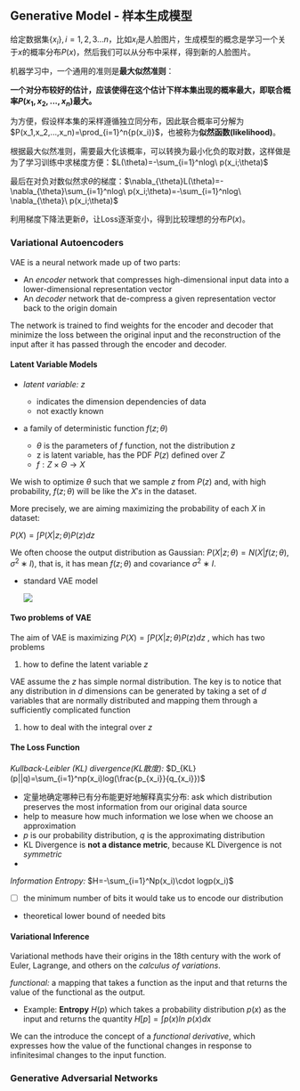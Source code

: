 ## Generative Model - **样本生成模型**

给定数据集$\{x_i\}, i=1,2,3...n$，比如$x_i$是人脸图片，生成模型的概念是学习一个关于$x$的概率分布$P(x)$，然后我们可以从分布中采样，得到新的人脸图片。

机器学习中，一个通用的准则是**最大似然准则**：

**一个对分布较好的估计，应该使得在这个估计下样本集出现的概率最大，即联合概率$P(x_1,x_2,...,x_n)$最大。**

为方便，假设样本集的采样遵循独立同分布，因此联合概率可分解为$P(x_1,x_2,...,x_n)=\prod_{i=1}^n{p(x_i)}$，也被称为**似然函数(likelihood)**。

根据最大似然准则，需要最大化该概率，可以转换为最小化负的取对数，这样做是为了学习训练中求梯度方便：$L(\theta)=-\sum_{i=1}^nlog\ p(x_i;\theta)$

最后在对负对数似然求$\theta$的梯度：$\nabla_{\theta}L(\theta)=-\nabla_{\theta}\sum_{i=1}^nlog\ p(x_i;\theta)=-\sum_{i=1}^nlog\  \nabla_{\theta}\ p(x_i;\theta)$

利用梯度下降法更新$\theta$，让Loss逐渐变小，得到比较理想的分布$P(x)$。

### Variational Autoencoders

VAE is a neural network made up of two parts:

- An *encoder* network that compresses high-dimensional input data into a lower-dimensional representation vector
- An *decoder* network that de-compress a given representation vector back to the origin domain

The network is trained to find weights for the encoder and decoder that minimize the loss between the original input and the reconstruction of the input after it has passed through the encoder and decoder.

#### Latent Variable Models

- *latent variable:* $z$
  - indicates the dimension dependencies of data
  - not exactly known

- a family of deterministic function $f(z;\theta)$ 
  - $\theta$ is the parameters of $f$ function, not the distribution $z$
  - z is latent variable, has the PDF $P(z)$ defined over $Z$
  - $f : Z × Θ → X$

We wish to optimize $\theta$ such that we sample $z$ from $P(z)$ and, with high probability, $f(z;\theta)$ will be like the $X's$ in the dataset.

More precisely, we are aiming maximizing the probability of each $X$ in dataset:

$P(X)=\int P(X|z;\theta)P(z)dz$ 

We often choose the output distribution as Gaussian: $P(X|z; θ) = N (X| f(z; θ), σ^2 ∗ I)$, that is, it has mean $f(z;\theta)$ and covariance $σ^2 ∗ I$.

- standard VAE model

  ![](https://raw.githubusercontent.com/Mingy2018/Markdown-photoes/master/img/20200819214017.png)

#### Two problems of VAE

The aim of VAE is maximizing $P(X)=\int P(X|z;\theta)P(z)dz$ , which has two problems

1. how to define the latent variable $z$

VAE assume the $z$  has simple normal distribution. The key is to notice that any distribution in $d$ dimensions can be generated by taking a set of $d$ variables that are normally distributed and mapping them through a sufficiently complicated function

1. how to deal with the integral over $z$





#### The Loss Function

*Kullback-Leibler (KL) divergence(KL散度):*  $D_{KL}(p||q)=\sum_{i=1}^np(x_i)log(\frac{p_{x_i}}{q_{x_i}})$

- 定量地确定哪种已有分布能更好地解释真实分布: ask which distribution preserves the most information from our original data source
- help to measure how much information we lose when we choose an approximation
- $p$ is our probability distribution, $q$ is the approximating distribution
- KL Divergence is **not a distance metric**, because KL Divergence is not *symmetric*
- 



*Information Entropy:* $H=-\sum_{i=1}^Np(x_i)\cdot logp(x_i)$

- [ ] the minimum number of bits it would take us to encode our distribution

- theoretical lower bound of needed bits

  

#### Variational Inference

Variational methods have their origins in the 18th century with the work of Euler, Lagrange, and others on the *calculus of variations*. 

*functional:* a mapping that takes a function as the input and that returns the value
of the functional as the output.

- Example: **Entropy** $H(p)$ which takes a probability distribution $p(x)$ as the input and returns the quantity $H[p] =\int p(x)ln\ p(x)dx$

We can the introduce the concept of a *functional derivative*, which expresses how the value of the functional changes in response to infinitesimal changes to the input function.





### Generative Adversarial Networks





